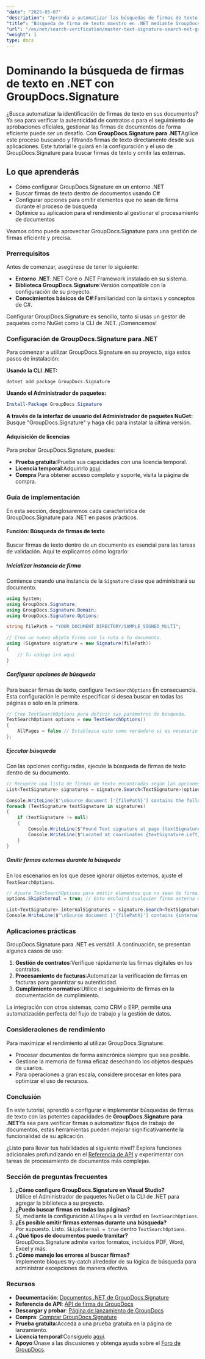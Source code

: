 ```yaml
---
"date": "2025-05-07"
"description": "Aprenda a automatizar las búsquedas de firmas de texto en aplicaciones .NET utilizando GroupDocs.Signature, garantizando una gestión y verificación eficiente de documentos."
"title": "Búsqueda de firma de texto maestro en .NET mediante GroupDocs.Signature"
"url": "/es/net/search-verification/master-text-signature-search-net-groupdocs/"
"weight": 1
type: docs
---
```

# Dominando la búsqueda de firmas de texto en .NET con GroupDocs.Signature

¿Busca automatizar la identificación de firmas de texto en sus documentos? Ya sea para verificar la autenticidad de contratos o para el seguimiento de aprobaciones oficiales, gestionar las firmas de documentos de forma eficiente puede ser un desafío. Con **GroupDocs.Signature para .NET**Agilice este proceso buscando y filtrando firmas de texto directamente desde sus aplicaciones. Este tutorial le guiará en la configuración y el uso de GroupDocs.Signature para buscar firmas de texto y omitir las externas.

## Lo que aprenderás
- Cómo configurar GroupDocs.Signature en un entorno .NET
- Buscar firmas de texto dentro de documentos usando C#
- Configurar opciones para omitir elementos que no sean de firma durante el proceso de búsqueda
- Optimice su aplicación para el rendimiento al gestionar el procesamiento de documentos

Veamos cómo puede aprovechar GroupDocs.Signature para una gestión de firmas eficiente y precisa.

### Prerrequisitos
Antes de comenzar, asegúrese de tener lo siguiente:
- **Entorno .NET**:.NET Core o .NET Framework instalado en su sistema.
- **Biblioteca GroupDocs.Signature**:Versión compatible con la configuración de su proyecto.
- **Conocimientos básicos de C#**:Familiaridad con la sintaxis y conceptos de C#.

Configurar GroupDocs.Signature es sencillo, tanto si usas un gestor de paquetes como NuGet como la CLI de .NET. ¡Comencemos!

### Configuración de GroupDocs.Signature para .NET
Para comenzar a utilizar GroupDocs.Signature en su proyecto, siga estos pasos de instalación:

**Usando la CLI .NET:**

```shell
dotnet add package GroupDocs.Signature
```

**Usando el Administrador de paquetes:**

```powershell
Install-Package GroupDocs.Signature
```

**A través de la interfaz de usuario del Administrador de paquetes NuGet:**
Busque "GroupDocs.Signature" y haga clic para instalar la última versión.

#### Adquisición de licencias
Para probar GroupDocs.Signature, puedes:
- **Prueba gratuita**:Pruebe sus capacidades con una licencia temporal.
- **Licencia temporal**:Adquirirlo [aquí](https://purchase.groupdocs.com/temporary-license/).
- **Compra**:Para obtener acceso completo y soporte, visita la página de compra.

### Guía de implementación
En esta sección, desglosaremos cada característica de GroupDocs.Signature para .NET en pasos prácticos. 

#### Función: Búsqueda de firmas de texto
Buscar firmas de texto dentro de un documento es esencial para las tareas de validación. Aquí te explicamos cómo lograrlo:

##### Inicializar instancia de firma
Comience creando una instancia de la `Signature` clase que administrará su documento.

```csharp
using System;
using GroupDocs.Signature;
using GroupDocs.Signature.Domain;
using GroupDocs.Signature.Options;

string filePath = "YOUR_DOCUMENT_DIRECTORY/SAMPLE_SIGNED_MULTI";

// Crea un nuevo objeto Firma con la ruta a tu documento.
using (Signature signature = new Signature(filePath))
{
    // Tu código irá aquí
}
```

##### Configurar opciones de búsqueda
Para buscar firmas de texto, configure `TextSearchOptions` En consecuencia. Esta configuración le permite especificar si desea buscar en todas las páginas o solo en la primera.

```csharp
// Cree TextSearchOptions para definir sus parámetros de búsqueda.
TextSearchOptions options = new TextSearchOptions()
{
    AllPages = false // Establezca esto como verdadero si es necesario buscar más allá de la primera página.
};
```

##### Ejecutar búsqueda
Con las opciones configuradas, ejecute la búsqueda de firmas de texto dentro de su documento.

```csharp
// Recupere una lista de firmas de texto encontradas según las opciones especificadas.
List<TextSignature> signatures = signature.Search<TextSignature>(options);

Console.WriteLine($"\nSource document ['{filePath}'] contains the following signatures.");
foreach (TextSignature textSignature in signatures)
{
    if (textSignature != null)
    {
        Console.WriteLine($"Found Text signature at page {textSignature.PageNumber}, with type [{textSignature.SignatureImplementation}] and text '{textSignature.Text}'.");
        Console.WriteLine($"Located at coordinates {textSignature.Left}-{textSignature.Top}. Size is {textSignature.Width}x{textSignature.Height}.");
    }
}
```

##### Omitir firmas externas durante la búsqueda
En los escenarios en los que desee ignorar objetos externos, ajuste el `TextSearchOptions`.

```csharp
// Ajuste TextSearchOptions para omitir elementos que no sean de firma.
options.SkipExternal = true; // Esto excluirá cualquier firma externa de los resultados.

List<TextSignature> internalSignatures = signature.Search<TextSignature>(options);
Console.WriteLine($"\nSource document ['{filePath}'] contains {internalSignatures.Count} non-external signatures.");
```

### Aplicaciones prácticas
GroupDocs.Signature para .NET es versátil. A continuación, se presentan algunos casos de uso:
1. **Gestión de contratos**:Verifique rápidamente las firmas digitales en los contratos.
2. **Procesamiento de facturas**:Automatizar la verificación de firmas en facturas para garantizar su autenticidad.
3. **Cumplimiento normativo**:Utilice el seguimiento de firmas en la documentación de cumplimiento.

La integración con otros sistemas, como CRM o ERP, permite una automatización perfecta del flujo de trabajo y la gestión de datos.

### Consideraciones de rendimiento
Para maximizar el rendimiento al utilizar GroupDocs.Signature:
- Procesar documentos de forma asincrónica siempre que sea posible.
- Gestione la memoria de forma eficaz desechando los objetos después de usarlos.
- Para operaciones a gran escala, considere procesar en lotes para optimizar el uso de recursos.

### Conclusión
En este tutorial, aprendió a configurar e implementar búsquedas de firmas de texto con las potentes capacidades de **GroupDocs.Signature para .NET**Ya sea para verificar firmas o automatizar flujos de trabajo de documentos, estas herramientas pueden mejorar significativamente la funcionalidad de su aplicación.

¿Listo para llevar tus habilidades al siguiente nivel? Explora funciones adicionales profundizando en el [Referencia de API](https://reference.groupdocs.com/signature/net/) y experimentar con tareas de procesamiento de documentos más complejas.

### Sección de preguntas frecuentes
1. **¿Cómo configuro GroupDocs.Signature en Visual Studio?**  
   Utilice el Administrador de paquetes NuGet o la CLI de .NET para agregar la biblioteca a su proyecto.
2. **¿Puedo buscar firmas en todas las páginas?**  
   Sí, mediante la configuración `AllPages` a la verdad en `TextSearchOptions`.
3. **¿Es posible omitir firmas externas durante una búsqueda?**  
   Por supuesto. Listo. `SkipExternal = true` dentro `TextSearchOptions`.
4. **¿Qué tipos de documentos puedo tramitar?**  
   GroupDocs.Signature admite varios formatos, incluidos PDF, Word, Excel y más.
5. **¿Cómo manejo los errores al buscar firmas?**  
   Implemente bloques try-catch alrededor de su lógica de búsqueda para administrar excepciones de manera efectiva.

### Recursos
- **Documentación**: [Documentos .NET de GroupDocs.Signature](https://docs.groupdocs.com/signature/net/)
- **Referencia de API**: [API de firma de GroupDocs](https://reference.groupdocs.com/signature/net/)
- **Descargar y probar**: [Página de lanzamiento de GroupDocs](https://releases.groupdocs.com/signature/net/)
- **Compra**: [Comprar GroupDocs.Signature](https://purchase.groupdocs.com/buy)
- **Prueba gratuita**:Acceda a una prueba gratuita en la página de lanzamiento.
- **Licencia temporal**:Consíguelo [aquí](https://purchase.groupdocs.com/temporary-license/).
- **Apoyo**:Únase a las discusiones y obtenga ayuda sobre el [Foro de GroupDocs](https://forum.groupdocs.com/c/signature/).
